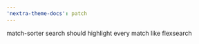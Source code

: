 ```yaml
---
'nextra-theme-docs': patch
---
```


match-sorter search should highlight every match like flexsearch
